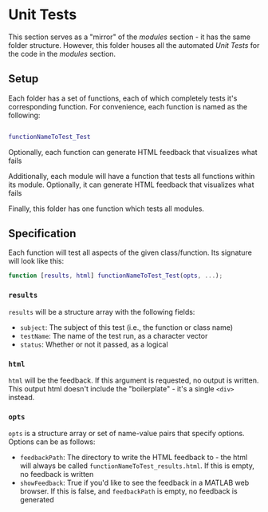 # Unit Tests

This section serves as a "mirror" of the _modules_ section - it has the same folder structure. However, this folder houses all the automated _Unit Tests_ for the code in the _modules_ section.

## Setup

Each folder has a set of functions, each of which completely tests it's corresponding function. For convenience, each function is named as the following:

```matlab

functionNameToTest_Test

```

Optionally, each function can generate HTML feedback that visualizes what fails

Additionally, each module will have a function that tests all functions within its module. Optionally, it can generate HTML feedback that visualizes what fails

Finally, this folder has one function which tests all modules.

## Specification

Each function will test all aspects of the given class/function. Its signature will look like this:

```matlab
function [results, html] functionNameToTest_Test(opts, ...);
```

### `results`

`results` will be a structure array with the following fields:

- `subject`: The subject of this test (i.e., the function or class name)
- `testName`: The name of the test run, as a character vector
- `status`: Whether or not it passed, as a logical

### `html`

`html` will be the feedback. If this argument is requested, no output is written. This output html doesn't include the "boilerplate" - it's a single `<div>` instead.

### `opts`

`opts` is a structure array or set of name-value pairs that specify options. Options can be as follows:

- `feedbackPath`: The directory to write the HTML feedback to - the html will always be called `functionNameToTest_results.html`. If this is empty, no feedback is written
- `showFeedback`: True if you'd like to see the feedback in a MATLAB web browser. If this is false, and `feedbackPath` is empty, no feedback is generated